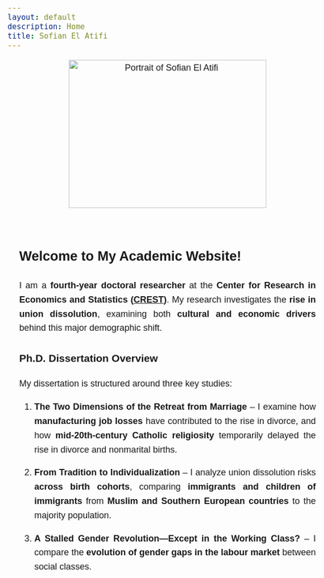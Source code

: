 ```yaml
---
layout: default
description: Home
title: Sofian El Atifi
---
```


<style>
  body {
    line-height: 1.6;
    font-size: 18px;
    font-family: sans-serif;
  }
  
  .content {
    max-width: 60ch;
    margin: auto;
    padding: 20px;
    text-align: justify;
  }

  .image-container {
    text-align: center;
    margin-bottom: 20px;
  }
</style>

<div class="image-container">
  <img src="/sofian.jpg" alt="Portrait of Sofian El Atifi" width="400" height="300">
</div>

<div class="content">
    
## Welcome to My Academic Website!  

I am a **fourth-year doctoral researcher** at the **Center for Research in Economics and Statistics ([CREST](https://crest.science/user/Sofian-EL-ATIFI/?profiletab=posts))**. My research investigates the **rise in union dissolution**, examining both **cultural and economic drivers** behind this major demographic shift.  

### Ph.D. Dissertation Overview  

My dissertation is structured around three key studies:  

1. **The Two Dimensions of the Retreat from Marriage** – I examine how **manufacturing job losses** have contributed to the rise in divorce, and how **mid-20th-century Catholic religiosity** temporarily delayed the rise in divorce and nonmarital births.  

2. **From Tradition to Individualization** – I analyze union dissolution risks **across birth cohorts**, comparing **immigrants and children of immigrants** from **Muslim and Southern European countries** to the majority population.  

3. **A Stalled Gender Revolution—Except in the Working Class?** – I compare the **evolution of gender gaps in the labour market** between social classes.  

</div>

